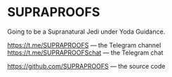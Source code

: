 # SUPRAPROOFS

Going to be a Supranatural Jedi under Yoda Guidance. 

https://t.me/SUPRAPROOFS — the Telegram channel
https://t.me/SUPRAPROOFSchat — the Telegram chat

https://github.com/SUPRAPROOFS — the source code
